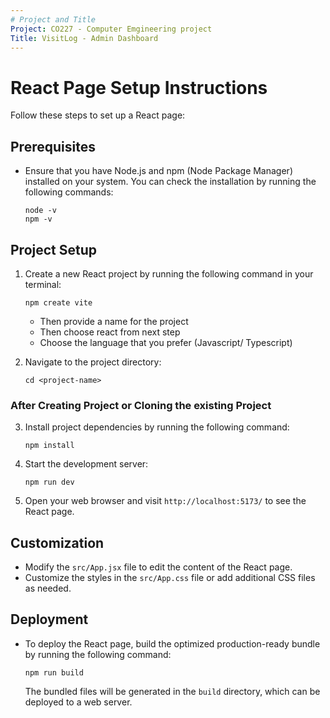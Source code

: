 ```yaml
---
# Project and Title
Project: CO227 - Computer Emgineering project
Title: VisitLog - Admin Dashboard
---
```


# React Page Setup Instructions

Follow these steps to set up a React page:

## Prerequisites

- Ensure that you have Node.js and npm (Node Package Manager) installed on your system. You can check the installation by running the following commands:
  ```
  node -v
  npm -v
  ```

## Project Setup

1. Create a new React project by running the following command in your terminal:

   ```
   npm create vite
   ```

   - Then provide a name for the project
   - Then choose react from next step
   - Choose the language that you prefer (Javascript/ Typescript)

2. Navigate to the project directory:
   ```
   cd <project-name>
   ```

### After Creating Project or Cloning the existing Project

3. Install project dependencies by running the following command:

   ```
   npm install
   ```

4. Start the development server:

   ```
   npm run dev
   ```

5. Open your web browser and visit `http://localhost:5173/` to see the React page.

## Customization

- Modify the `src/App.jsx` file to edit the content of the React page.
- Customize the styles in the `src/App.css` file or add additional CSS files as needed.

## Deployment

- To deploy the React page, build the optimized production-ready bundle by running the following command:
  ```
  npm run build
  ```
  The bundled files will be generated in the `build` directory, which can be deployed to a web server.
